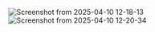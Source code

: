 ![Screenshot from 2025-04-10 12-18-13](https://github.com/user-attachments/assets/8f633ae5-53ed-4aa2-9300-6a3f2257fb50)
![Screenshot from 2025-04-10 12-20-34](https://github.com/user-attachments/assets/5a5d5fb1-75dc-4cb5-86a9-d38eedc4d3d2)
